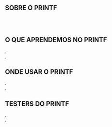 <h2>SOBRE O PRINTF</h2>
<br>
<br>

<h2>O QUE APRENDEMOS NO PRINTF</h2>
. <br>
. <br>

<h2>ONDE USAR O PRINTF</h2>
. <br>
. <br>

<h2>TESTERS DO PRINTF</h2>
. <br>
. <br>
